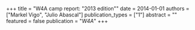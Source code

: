 +++
title = "W4A camp report: \"2013 edition\""
date = 2014-01-01
authors = ["Markel Vigo", "Julio Abascal"]
publication_types = ["1"]
abstract = ""
featured = false
publication = "*W4A*"
+++

